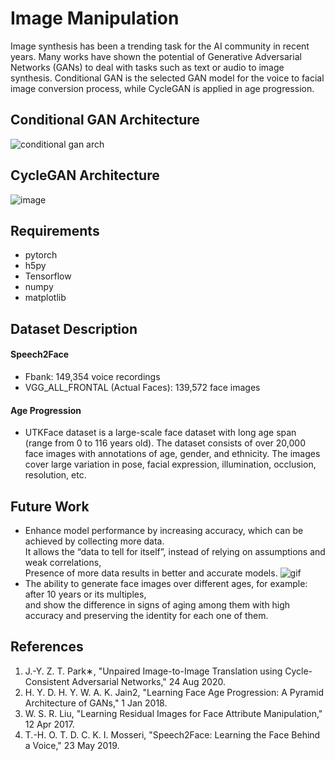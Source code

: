 # Image Manipulation
Image synthesis has been a trending task for the AI community in recent years.
Many works have shown the potential of Generative Adversarial Networks (GANs) 
to deal with tasks such as text or audio to image synthesis.
Conditional GAN is the selected GAN model for the voice to facial image conversion process, while CycleGAN is applied in age progression. 

## Conditional GAN Architecture
![conditional gan arch](https://user-images.githubusercontent.com/53131422/132605384-870fd71a-13c3-4cc6-91cb-308ad54884c5.jpg)

## CycleGAN Architecture
![image](https://user-images.githubusercontent.com/53131422/132605405-6b64e02d-a764-4e75-82fa-011650bc869c.png)

## Requirements
* pytorch
* h5py
* Tensorflow
* numpy
* matplotlib

## Dataset Description
#### Speech2Face
* Fbank: 149,354 voice recordings
* VGG_ALL_FRONTAL (Actual Faces): 139,572 face images
#### Age Progression
* UTKFace dataset is a large-scale face dataset with long age span (range from 0 to 116 years old).
The dataset consists of over 20,000 face images with annotations of age, gender, and ethnicity.
The images cover large variation in pose, facial expression, illumination, occlusion, resolution,
etc.
## Future Work
* Enhance model performance by increasing accuracy, which can be achieved by collecting more data.  
It allows the “data to tell for itself”, instead of relying on assumptions and weak correlations,  
Presence of more data results in better and accurate models.                                  ![gif](https://user-images.githubusercontent.com/53131422/132791338-763e0d61-1494-4292-bc31-8757e9a29199.gif)
* The ability to generate face images over different ages, for example: after 10 years or its multiples,  
and show the difference in signs of aging among them with high accuracy and preserving the identity for each one of them.  
                                                                      
## References
1. J.-Y. Z. T. Park∗, "Unpaired Image-to-Image Translation using Cycle-Consistent Adversarial Networks," 24 Aug 2020. 
2. H. Y. D. H. Y. W. A. K. Jain2, "Learning Face Age Progression: A Pyramid Architecture of GANs," 1 Jan 2018. 
3. W. S. R. Liu, "Learning Residual Images for Face Attribute Manipulation," 12 Apr 2017. 
4. T.-H. O. T. D. C. K. I. Mosseri, "Speech2Face: Learning the Face Behind a Voice," 23 May 2019. 
